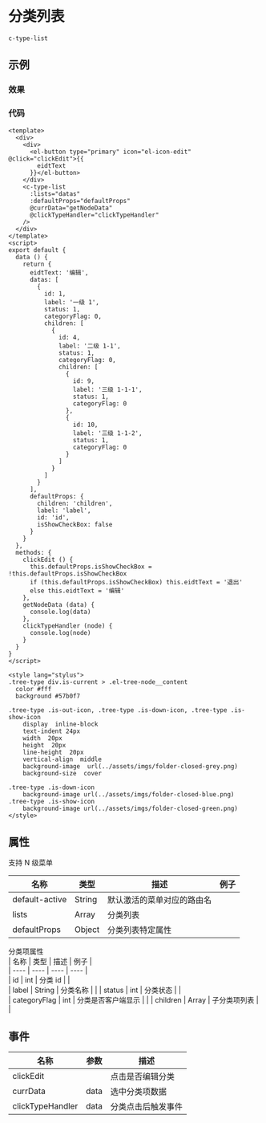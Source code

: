 # 分类列表

`c-type-list`

## 示例

### 效果

<Demo>
  <TypeListDemo />
</Demo>

### 代码

```vue
<template>
  <div>
    <div>
      <el-button type="primary" icon="el-icon-edit" @click="clickEdit">{{
        eidtText
      }}</el-button>
    </div>
    <c-type-list
      :lists="datas"
      :defaultProps="defaultProps"
      @currData="getNodeData"
      @clickTypeHandler="clickTypeHandler"
    />
  </div>
</template>
<script>
export default {
  data () {
    return {
      eidtText: '编辑',
      datas: [
        {
          id: 1,
          label: '一级 1',
          status: 1,
          categoryFlag: 0,
          children: [
            {
              id: 4,
              label: '二级 1-1',
              status: 1,
              categoryFlag: 0,
              children: [
                {
                  id: 9,
                  label: '三级 1-1-1',
                  status: 1,
                  categoryFlag: 0
                },
                {
                  id: 10,
                  label: '三级 1-1-2',
                  status: 1,
                  categoryFlag: 0
                }
              ]
            }
          ]
        }
      ],
      defaultProps: {
        children: 'children',
        label: 'label',
        id: 'id',
        isShowCheckBox: false
      }
    }
  },
  methods: {
    clickEdit () {
      this.defaultProps.isShowCheckBox = !this.defaultProps.isShowCheckBox
      if (this.defaultProps.isShowCheckBox) this.eidtText = '退出'
      else this.eidtText = '编辑'
    },
    getNodeData (data) {
      console.log(data)
    },
    clickTypeHandler (node) {
      console.log(node)
    }
  }
}
</script>

<style lang="stylus">
.tree-type div.is-current > .el-tree-node__content
  color #fff
  background #57b0f7

.tree-type .is-out-icon, .tree-type .is-down-icon, .tree-type .is-show-icon
    display  inline-block
    text-indent 24px
    width  20px
    height  20px
    line-height  20px
    vertical-align  middle
    background-image  url(../assets/imgs/folder-closed-grey.png)
    background-size  cover

.tree-type .is-down-icon
    background-image url(../assets/imgs/folder-closed-blue.png)
.tree-type .is-show-icon
    background-image url(../assets/imgs/folder-closed-green.png)
</style>
```

## 属性

支持 N 级菜单

| 名称           | 类型   | 描述                       | 例子 |
| -------------- | ------ | -------------------------- | ---- |
| default-active | String | 默认激活的菜单对应的路由名 |      |
| lists          | Array  | 分类列表                   |      |
| defaultProps   | Object | 分类列表特定属性           |      |

分类项属性  
| 名称 | 类型 | 描述 | 例子 |  
| ---- | ---- | ---- | ---- |  
| id | int | 分类 id | |  
| label | String | 分类名称 | |
| status | int | 分类状态 | |  
| categoryFlag | int | 分类是否客户端显示 | |
| children | Array | 子分类项列表 | |

## 事件

| 名称             | 参数 | 描述               |
| ---------------- | ---- | ------------------ |
| clickEdit        |      | 点击是否编辑分类   |
| currData         | data | 选中分类项数据     |
| clickTypeHandler | data | 分类点击后触发事件 |
